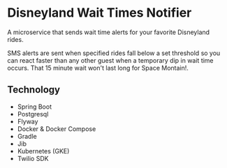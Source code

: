 # Disneyland Wait Times Notifier

A microservice that sends wait time alerts for your favorite Disneyland rides.

SMS alerts are sent when specified rides fall below a set threshold so you can react faster than any other guest when a temporary dip in wait time occurs.  That 15 minute wait won't last long for Space Montain!.

## Technology
* Spring Boot
* Postgresql
* Flyway
* Docker & Docker Compose
* Gradle
* Jib
* Kubernetes (GKE)
* Twilio SDK
